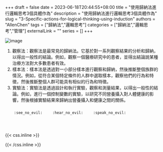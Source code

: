 +++ 
draft = false
date = 2023-06-18T20:44:55+08:00
title = "使用歸納法進行邏輯思考3個具體作為"
description = "使用歸納法進行邏輯思考3個具體作為"
slug = "3-Specific-actions-for-logical-thinking-using-induction"
authors = "AllenChen"
tags = ["歸納法","邏輯思考"]
categories = ["歸納法","邏輯思考","管理"]
externalLink = ""
series = []
+++

![image](/images/post/A-rabbit-with-big-blue-eyes-logical-thinking-and-using-induction-technology-with-Van-Gogh-style.jpeg)

1. 觀察法：觀察法是最常見的歸納法。它基於對一系列觀察結果的分析和歸納，以得出一般性的結論。例如，觀察一個醫療研究中的患者，並得出結論說某種治療方法對大多數患者有效。
2. 樣本法：樣本法是透過對一小部分樣本進行觀察和歸納，然後推斷整個族群的情況。例如，從符合某個特定條件的人群中選取樣本，觀察他們的行為和特徵，然後推斷整個人群可能具有相似的行為和特徵。
3. 實驗法：實驗法是透過設計和執行實驗，觀察和測量結果，以得出一般性的結論。例如，進行一個控制變數的實驗，以研究不同營養攝入對人體健康的影響，然後根據實驗結果來歸納出營養攝入和健康之間的關係。

<p><span class="nowrap"><span class="emojify">🙈</span> <code>:see_no_evil:</code></span>  <span class="nowrap"><span class="emojify">🙉</span> <code>:hear_no_evil:</code></span>  <span class="nowrap"><span class="emojify">🙊</span> <code>:speak_no_evil:</code></span></p>
<br>
    

{{< css.inline >}}
<style>
.emojify {
	font-family: Apple Color Emoji, Segoe UI Emoji, NotoColorEmoji, Segoe UI Symbol, Android Emoji, EmojiSymbols;
	font-size: 2rem;
	vertical-align: middle;
}
@media screen and (max-width:650px) {
  .nowrap {
    display: block;
    margin: 25px 0;
  }
}
</style>
{{< /css.inline >}}
